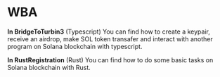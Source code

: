 # WBA

**In BridgeToTurbin3**  (Typescript)
You can find how to create a keypair, receive an airdrop, make SOL token transafer and interact with another program on Solana blockchain with typescript.

**In RustRegistration**  (Rust)
You can find how to do some basic tasks on Solana blockchain with Rust.